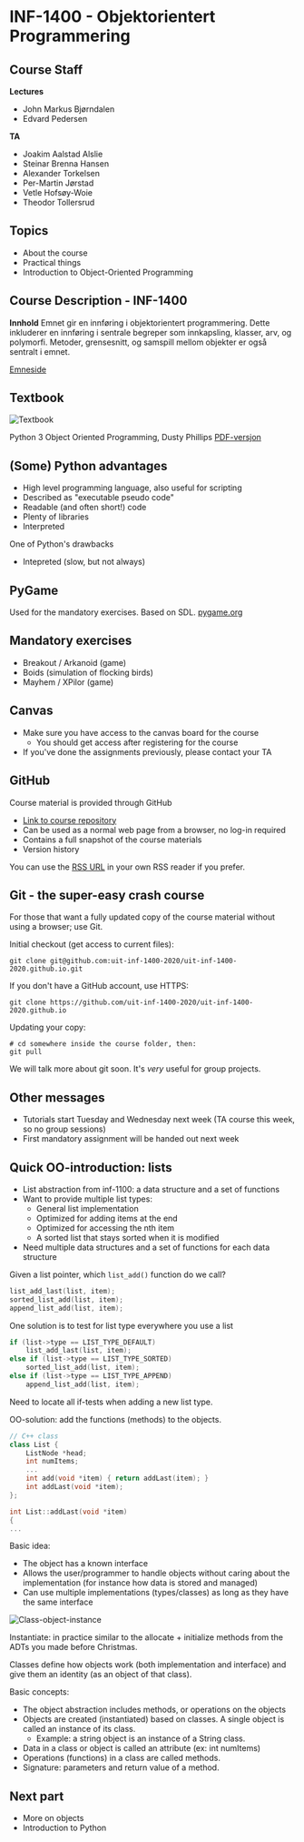 INF-1400 - Objektorientert Programmering
=========================================


Course Staff
--------------
**Lectures**
* John Markus Bjørndalen
* Edvard Pedersen

**TA**

* Joakim Aalstad Alslie
* Steinar Brenna Hansen
* Alexander Torkelsen
* Per-Martin Jørstad
* Vetle Hofsøy-Woie
* Theodor Tollersrud

Topics
-------

* About the course
* Practical things
* Introduction to Object-Oriented Programming


Course Description - INF-1400
------------------------------


**Innhold**
Emnet gir en innføring i objektorientert programmering. Dette inkluderer en innføring i sentrale begreper som innkapsling, klasser, arv, og polymorfi. Metoder, grensesnitt, og samspill mellom objekter er også sentralt i emnet.

[Emneside](http://uit.no/studiekatalog/emner/2020/var/inf-1400-1)

Textbook
--------

![Textbook](figs/cover_oop_3ed.png)

Python 3 Object Oriented Programming, Dusty Phillips
[PDF-versjon](https://www.packtpub.com/application-development/python-3-object-oriented-programming-third-edition)

(Some) Python advantages
------------------------

* High level programming language, also useful for scripting
* Described as "executable pseudo code"
* Readable (and often short!) code
* Plenty of libraries
* Interpreted

One of Python's drawbacks

* Intepreted (slow, but not always)


PyGame
------

Used for the mandatory exercises. Based on SDL.
[pygame.org](https://www.pygame.org)

Mandatory exercises
--------------------

* Breakout / Arkanoid (game)
* Boids (simulation of flocking birds)
* Mayhem / XPilor (game)

Canvas
-------

* Make sure you have access to the canvas board for the course
  - You should get access after registering for the course
* If you've done the assignments previously, please contact your TA

GitHub
------

Course material is provided through GitHub
* [Link to course repository](https://github.com/uit-inf-1400-2020/uit-inf-1400-2020.github.io)
* Can be used as a normal web page from a browser, no log-in required
* Contains a full snapshot of the course materials
* Version history 

You can use the [RSS URL](https://github.com/uit-inf-1400-2020/uit-inf-1400-2020.github.io/commits/master.atom) in your own RSS reader if you prefer.


Git - the super-easy crash course
----------------------------------
For those that want a fully updated copy of the course material without using a browser; use Git.

Initial checkout (get access to current files):

```
git clone git@github.com:uit-inf-1400-2020/uit-inf-1400-2020.github.io.git
```

If you don't have a GitHub account, use HTTPS:
```
git clone https://github.com/uit-inf-1400-2020/uit-inf-1400-2020.github.io
```

Updating your copy:

```
# cd somewhere inside the course folder, then:
git pull
```

We will talk more about git soon. It's _very_ useful for group projects.

Other messages
---------------
* Tutorials start Tuesday and Wednesday next week (TA course this week, so no group sessions)
* First mandatory assignment will be handed out next week


Quick OO-introduction: lists
-----------------------------
* List abstraction from inf-1100: a data structure and a set of functions
* Want to provide multiple list types:
  * General list implementation
  * Optimized for adding items at the end
  * Optimized for accessing the nth item
  * A sorted list that stays sorted when it is modified
* Need multiple data structures and a set of functions for each data structure


Given a list pointer, which `list_add()` function do we call?

```c
list_add_last(list, item);
sorted_list_add(list, item);
append_list_add(list, item);
```

One solution is to test for list type everywhere you use a list

```c
if (list->type == LIST_TYPE_DEFAULT)
    list_add_last(list, item);
else if (list->type == LIST_TYPE_SORTED)
    sorted_list_add(list, item);
else if (list->type == LIST_TYPE_APPEND)
    append_list_add(list, item);
```

Need to locate all if-tests when adding a new list type. 


OO-solution: add the functions (methods) to the objects.

```c++
// C++ class
class List {
    ListNode *head;
    int numItems;
    ...
    int add(void *item) { return addLast(item); }
    int addLast(void *item);
};

int List::addLast(void *item)
{
...
```

Basic idea:

* The object has a known interface
* Allows the user/programmer to handle objects without caring about the implementation (for instance how data is stored and managed)
* Can use multiple implementations (types/classes) as long as they have the same interface

![Class-object-instance](figs/class-obj-instance.png)

Instantiate: in practice similar to the allocate + initialize methods from the ADTs you made before Christmas.

Classes define how objects work (both implementation and interface) and give them an identity (as an object of that class).

Basic concepts:

* The object abstraction includes methods, or operations on the objects 
* Objects are created (instantiated) based on classes. A single object is called an instance of its class.
  * Example: a string object is an instance of a String class.
* Data in a class or object is called an attribute (ex: int numItems)
* Operations (functions) in a class are called methods.
* Signature: parameters and return value of a method.

Next part
---------

* More on objects
* Introduction to Python

